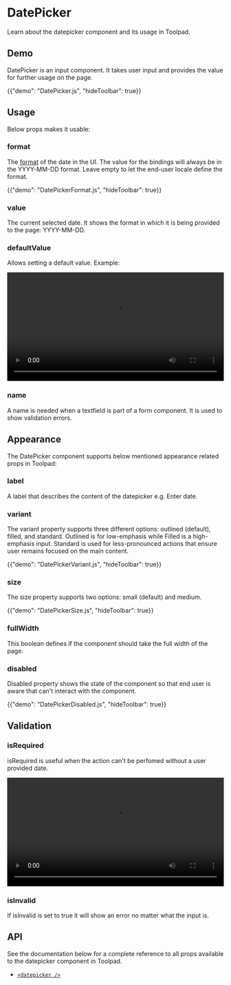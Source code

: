 # DatePicker

<p class="description">Learn about the datepicker component and its usage in Toolpad.</p>

## Demo

DatePicker is an input component. It takes user input and provides the value for further usage on the page.

{{"demo": "DatePicker.js", "hideToolbar": true}}

## Usage

Below props makes it usable:

### format

The [format](https://day.js.org/docs/en/display/format) of the date in the UI. The value for the bindings will always be in the YYYY-MM-DD format. Leave empty to let the end-user locale define the format.

{{"demo": "DatePickerFormat.js", "hideToolbar": true}}

### value

The current selected date. It shows the format in which it is being provided to the page: YYYY-MM-DD.

### defaultValue

Allows setting a default value. Example:

<video controls width="100%" height="auto" style="contain" alt="button-onclick-js-expression">
  <source src="/static/toolpad/docs/components/datepicker/datepicker-defaultValue.mp4" type="video/mp4">
  Your browser does not support the video tag.
</video>

### name

A name is needed when a textfield is part of a form component. It is used to show validation errors.

## Appearance

The DatePicker component supports below mentioned appearance related props in Toolpad:

### label

A label that describes the content of the datepicker e.g. Enter date.

### variant

The variant property supports three different options: outlined (default), filled, and standard. Outlined is for low-emphasis while Filled is a high-emphasis input. Standard is used for less-pronounced actions that ensure user remains focused on the main content.

{{"demo": "DatePickerVariant.js", "hideToolbar": true}}

### size

The size property supports two options: small (default) and medium.

{{"demo": "DatePickerSize.js", "hideToolbar": true}}

### fullWidth

This boolean defines if the component should take the full width of the page.

### disabled

Disabled property shows the state of the component so that end user is aware that can't interact with the component.

{{"demo": "DatePickerDisabled.js", "hideToolbar": true}}

## Validation

### isRequired

isRequired is useful when the action can't be perfomed without a user provided date.

<video controls width="100%" height="auto" style="contain" alt="button-onclick-js-expression">
  <source src="/static/toolpad/docs/components/datepicker/datepicker-validation.mp4" type="video/mp4">
  Your browser does not support the video tag.
</video>

### isInvalid

If isInvalid is set to true it will show an error no matter what the input is.

## API

See the documentation below for a complete reference to all props available to the datepicker component in Toolpad.

- [`<datepicker />`](/toolpad/reference/components/date-picker/#properties)
